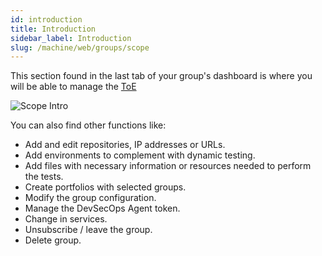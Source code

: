 ```yaml
---
id: introduction
title: Introduction
sidebar_label: Introduction
slug: /machine/web/groups/scope
---
```


This section found in the last tab
of your group's dashboard
is where you will be able to manage
the [ToE](/about/glossary#toe "Target of Evaluation")

![Scope Intro](https://res.cloudinary.com/fluid-attacks/image/upload/v1658866510/docs/web/groups/scope/scope_introduction.png)

You can also find other functions like:

- Add and edit repositories,
  IP addresses or URLs.
- Add environments to complement
  with dynamic testing.
- Add files with necessary
  information or resources
  needed to perform the tests.
- Create portfolios with selected groups.
- Modify the group configuration.
- Manage the DevSecOps Agent token.
- Change in services.
- Unsubscribe / leave the group.
- Delete group.

